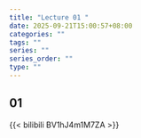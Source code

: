 ```yaml
---
title: "Lecture 01 "
date: 2025-09-21T15:00:57+08:00
categories: ""
tags: ""
series: ""
series_order: ""
type: ""
---
```


## 01

{{< bilibili BV1hJ4m1M7ZA >}}


